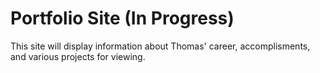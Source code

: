 # Portfolio Site (In Progress)

This site will display information about Thomas' career, accomplisments, and various projects for viewing.
